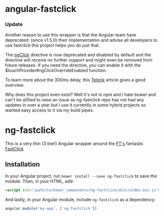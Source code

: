 # angular-fastclick

### Update
Another reason to use this wrapper is that the Angular team have deprecated: (since v1.5.0) their implementation and advise all developers to use fastclick this project helps you do just that.

The [ngClick](https://docs.angularjs.org/api/ngTouch/directive/ngClick) directive is now deprecated and disabled by default and the directive will receive no further support and might even be removed from future releases. If you need the directive, you can enable it with the $touchProvider#ngClickOverrideEnabled function.

To learn more about the 300ms delay, this [Telerik](http://developer.telerik.com/featured/300-ms-click-delay-ios-8/) article gives a good overview.

Why does this project even exist? Well it's not in npm and I hate bower and can't be a55ed to raise an issue as ng-fastclick repo has not had any updates in over a year but I use it currently in some hybrid projects so wanted easy access to it via my build pipes.




# ng-fastclick

This is a very thin (3 line!) Angular wrapper around the [FT's](https://github.com/ftlabs) fantastic [FastClick](https://github.com/ftlabs/fastclick)

## Installation

In your Angular project, run `bower install --save ng-fastclick` to save the
module. Then, in your HTML, add:

``` html
<script src="/path/to/bower_components/ng-fastclick/dist/index.min.js"></script>
```

And lastly, in your Angular module, include `ng-fastclick` as a dependency:

``` javascript
angular.module('my-app', ['ng-fastclick'])
```

